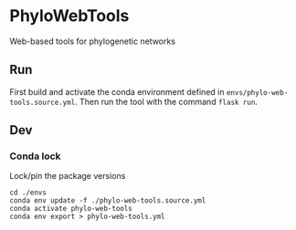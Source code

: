 # PhyloWebTools
Web-based tools for phylogenetic networks

## Run

First build and activate the conda environment defined in `envs/phylo-web-tools.source.yml`.
Then run the tool with the command `flask run`.

## Dev

### Conda lock
Lock/pin the package versions
```
cd ./envs
conda env update -f ./phylo-web-tools.source.yml
conda activate phylo-web-tools
conda env export > phylo-web-tools.yml
```
